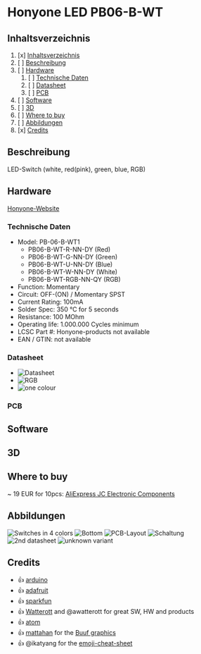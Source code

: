 # Honyone LED PB06-B-WT
## Inhaltsverzeichnis
1. [x] [Inhaltsverzeichnis](#Inhaltsverzeichnis)
1. [ ] [Beschreibung](#Beschreibung)
1. [ ] [Hardware](#Hardware)
   1. [ ] [Technische Daten](#technische-daten)
   1. [ ] [Datasheet](#datasheet)
   1. [ ] [PCB](#PCB)
1. [ ] [Software](#Software)
1. [ ] [3D](#3D)
1. [ ] [Where to buy](#Where-to-buy)
1. [ ] [Abbildungen](#Abbildungen)
1. [x] [Credits](#Credits)

## Beschreibung
LED-Switch (white, red(pink), green, blue, RGB)

## Hardware
[Honyone-Website](http://www.honyone.com/en/products/show_243.html)
### Technische Daten
* Model: PB-06-B-WT1
   * PB06-B-WT-R-NN-DY (Red)
   * PB06-B-WT-G-NN-DY (Green)
   * PB06-B-WT-U-NN-DY (Blue)
   * PB06-B-WT-W-NN-DY (White)
   * PB06-B-WT-RGB-NN-QY (RGB)
* Function: Momentary
* Circuit: OFF-(ON) / Momentary SPST
* Current Rating: 100mA
* Solder Spec: 350 °C for 5 seconds
* Resistance: 100 MOhm
* Operating life: 1.000.000 Cycles minimum
* LCSC Part #: Honyone-products not available
* EAN / GTIN: not available

### Datasheet
* ![Datasheet](images/PB-06-B-WT1_datasheet.jpg)
* ![RGB](images/PB-06-B-WT1_pinout-foto-rgb.jpg)
* ![one colour](images/PB-06-B-WT1_pinout-foto.jpg)
### PCB
## Software
## 3D

## Where to buy
~ 19 EUR for 10pcs: [AliExpress JC Electronic Components](https://www.aliexpress.com/item/33004443562.html)

## Abbildungen
![Switches in 4 colors](images/4-colours.jpg)
![Bottom](images/Snap_005.jpg)
![PCB-Layout](images/PB-06-B-WT1_PCB_Layout.jpg)
![Schaltung](images/PB-06-B-WT1_circuit.jpg)
![2nd datasheet](images/PB-06-B-WT1_datasheet.png)
![unknown variant](images/unknown.jpg)

## Credits
* :+1: [arduino](https://github.com/arduino)
* :+1: [adafruit](https://github.com/adafruit)
* :+1: [sparkfun](https://github.com/sparkfun)
* :+1: [Watterott](https://github.com/watterott) and @awatterott for great SW, HW and products
* :+1: [atom](https://github.com/atom)
* :+1: [mattahan](https://www.deviantart.com/mattahan) for the [Buuf graphics](https://www.deviantart.com/mattahan/art/Buuf-37966044)
* :+1: @ikatyang for the [emoji-cheat-sheet](https://github.com/ikatyang/emoji-cheat-sheet/blob/master/README.md)
